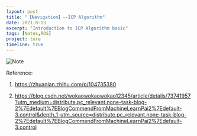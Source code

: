 ```yaml
---
layout: post
title: "【Navigation】--ICP Algorithm"
date: 2021-8-13
excerpt: "Introduction to ICP Algorithm basic"
tags: [Notes,ROS]
project: ture
timeline: true
---
```

<script type="text/javascript" src="http://tajs.qq.com/stats?sId=66526224" charset="UTF-8"></script>

![Note](https://raw.githubusercontent.com/SUNRISINGGG/sunrisinggg.github.io/master/assets/img/RoboticsNote/icp.jpg "Note")


Reference:

1. https://zhuanlan.zhihu.com/p/104735380

2. https://blog.csdn.net/wokaowokaowokao12345/article/details/73741957?utm_medium=distribute.pc_relevant.none-task-blog-2%7Edefault%7EBlogCommendFromMachineLearnPai2%7Edefault-3.control&depth_1-utm_source=distribute.pc_relevant.none-task-blog-2%7Edefault%7EBlogCommendFromMachineLearnPai2%7Edefault-3.control 
